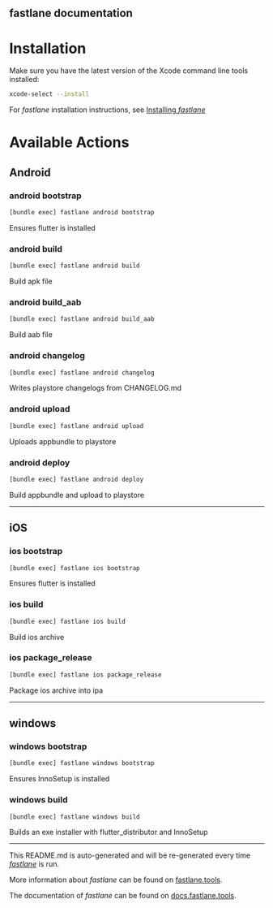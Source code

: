 fastlane documentation
----

# Installation

Make sure you have the latest version of the Xcode command line tools installed:

```sh
xcode-select --install
```

For _fastlane_ installation instructions, see [Installing _fastlane_](https://docs.fastlane.tools/#installing-fastlane)

# Available Actions

## Android

### android bootstrap

```sh
[bundle exec] fastlane android bootstrap
```

Ensures flutter is installed

### android build

```sh
[bundle exec] fastlane android build
```

Build apk file

### android build_aab

```sh
[bundle exec] fastlane android build_aab
```

Build aab file

### android changelog

```sh
[bundle exec] fastlane android changelog
```

Writes playstore changelogs from CHANGELOG.md

### android upload

```sh
[bundle exec] fastlane android upload
```

Uploads appbundle to playstore

### android deploy

```sh
[bundle exec] fastlane android deploy
```

Build appbundle and upload to playstore

----


## iOS

### ios bootstrap

```sh
[bundle exec] fastlane ios bootstrap
```

Ensures flutter is installed

### ios build

```sh
[bundle exec] fastlane ios build
```

Build ios archive

### ios package_release

```sh
[bundle exec] fastlane ios package_release
```

Package ios archive into ipa

----


## windows

### windows bootstrap

```sh
[bundle exec] fastlane windows bootstrap
```

Ensures InnoSetup is installed

### windows build

```sh
[bundle exec] fastlane windows build
```

Builds an exe installer with flutter_distributor and InnoSetup

----

This README.md is auto-generated and will be re-generated every time [_fastlane_](https://fastlane.tools) is run.

More information about _fastlane_ can be found on [fastlane.tools](https://fastlane.tools).

The documentation of _fastlane_ can be found on [docs.fastlane.tools](https://docs.fastlane.tools).
